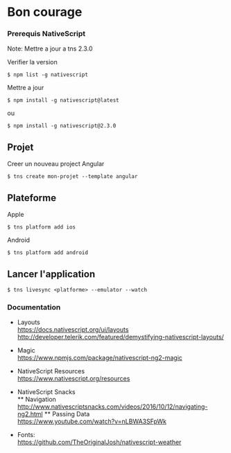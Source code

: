 # Bon courage

### Prerequis NativeScript

Note: Mettre a jour a tns 2.3.0

Verifier la version
```
$ npm list -g nativescript
```

Mettre a jour
```
$ npm install -g nativescript@latest
```
ou
```
$ npm install -g nativescript@2.3.0
```

## Projet

Creer un nouveau project Angular
```
$ tns create mon-projet --template angular
```

## Plateforme

Apple
```
$ tns platform add ios
```

Android
```
$ tns platform add android
```

## Lancer l'application
```
$ tns livesync <platforme> --emulator --watch
```




### Documentation

* Layouts   
https://docs.nativescript.org/ui/layouts   
http://developer.telerik.com/featured/demystifying-nativescript-layouts/

* Magic  
https://www.npmjs.com/package/nativescript-ng2-magic

* NativeScript Resources   
https://www.nativescript.org/resources

* NativeScript Snacks  
** Navigation  
http://www.nativescriptsnacks.com/videos/2016/10/12/navigating-ng2.html
** Passing Data  
https://www.youtube.com/watch?v=nLBWA3SFpWk


* Fonts:  
https://github.com/TheOriginalJosh/nativescript-weather   

